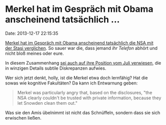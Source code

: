 Merkel hat im Gespräch mit Obama anscheinend tatsächlich \...
=============================================================

Date: 2013-12-17 22:15:35

[Merkel hat im Gespräch mit Obama anscheinend tatsächlich die NSA mit
der Stasi
verglichen](http://www.theguardian.com/world/2013/dec/17/merkel-compares-nsa-stasi-obama).
So sauer war die, dass jemand *ihr Telefon* abhört und nicht bloß meines
oder eure.

In diesem Zusammenhang [sei auch auf ihre Position vom Juli
verwiesen](http://www.faz.net/-gpf-7b5dq), die in winzigen Details
subtile Diskrepanzen aufwies.

Wer sich jetzt denkt, holly, ist die Merkel etwa doch lernfähig? Hat die
sowas wie kognitive Fakultäten? Da kann ich Entwarnung geben:

> Merkel was particularly angry that, based on the disclosures, \"the
> NSA clearly couldn\'t be trusted with private information, because
> they let Snowden clean them out.\"

Was sie den Amis übelnimmt ist nicht das Schnüffeln, sondern dass sie
sich erwischen ließen.

